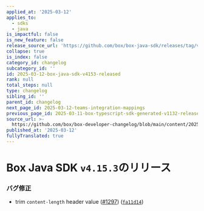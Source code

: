 ```yaml
---
applied_at: '2025-03-12'
applies_to:
  - sdks
  - java
is_impactful: false
is_new_feature: false
release_source_url: 'https://github.com/box/box-java-sdk/releases/tag/v4.15.3'
collapse: true
is_index: false
category_id: changelog
subcategory_id: ''
id: 2025-03-12-box-java-sdk-v4153-released
rank: null
total_steps: null
type: changelog
sibling_id: ''
parent_id: changelog
next_page_id: 2025-03-12-teams-integration-mappings
previous_page_id: 2025-03-11-box-typescript-sdk-generated-v1132-released
source_url: >-
  https://github.com/box/box-developer-changelog/blob/main/content/2025/03-12-box-java-sdk-v4153-released.md
published_at: '2025-03-12'
fullyTranslated: true
---
```

# Box Java SDK `v4.15.3`のリリース

### バグ修正

* trim `content-length` header value ([#1297][1]) ([`fa11d14`][2])

[1]: https://github.com/box/box-java-sdk/issues/1297

[2]: https://github.com/box/box-java-sdk/commit/fa11d141edf511eabc5f2398e55dc411d0cdcd31
